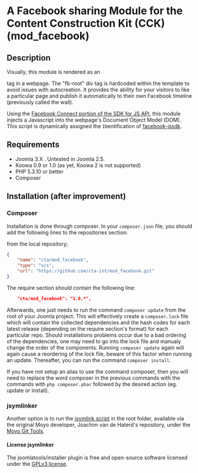 # A Facebook sharing Module for the Content Construction Kit \(CCK\) \(mod_facebook\)

## Description

Visually, this module is rendered as an <ASIDE> tag in a webpage. The "fb-root" div tag is hardcoded within the template to avoid issues with autocreation. It provides the ability for your visitors to like a particular page and publish it automatically to their own Facebook timeline \(previously called the wall\).

Using the [Facebook Connect portion of the SDK for JS API](http://developers.facebook.com/docs/javascript), 
this module injects a Javascript into the webpage's Document Object Model \(DOM\). 
This script is dynamically assigned the `ID`entification of [facebook-jssdk](https://connect.facebook.net/en_US/all.js#xfbml=1&appId=196199780565306).

## Requirements

* Joomla 3.X . Untested in Joomla 2.5.
* Koowa 0.9 or 1.0 (as yet, Koowa 2 is not supported)
* PHP 5.3.10 or better
* Composer

## Installation \(after improvement\)

### Composer

Installation is done through composer. In your `composer.json` file, you should add the following lines to the repositories
section:

from the local repository;

```json
{
    "name": "cta/mod_facebook",
    "type": "vcs",
    "url": "https://github.com/cta-int/mod_facebook.git"
}
```

The require section should contain the following line:

```json
    "cta/mod_facebook": "1.0.*",
```

Afterwards, one just needs to run the command `composer update` from the root of your Joomla project. This will 
effectively create a `composer.lock` file which will contain the collected dependencies and the hash codes for 
each latest release \(depending on the require section's format\) for each particular repo. Should installations 
problems occur due to a bad ordering of the dependencies, one may need to go into the lock file and manualy change 
the order of the components. Running `composer update` again will again cause a reordering of the lock file, beware of 
this factor when running an update. Thereafter, you can run the command `composer install`. 

If you have not setup an alias to use the command composer, then you will need to replace the word composer in the previous commands with the 
commands with `php composer.phar` followed by the desired action \(eg. update or install\).

### jsymlinker

Another option is to run the [jsymlink script](https://github.com/derjoachim/moyo-git-tools) in the root folder, available via the original Moyo developer, Joachim van de Haterd's repository, under 
the [Moyo Git Tools](https://github.com/derjoachim/moyo-git-tools).

#### License jsymlinker

The joomlatools/installer plugin is free and open-source software licensed under the [GPLv3 license](https://github.com/derjoachim/joomla-composer/blob/develop/gplv3-license).


